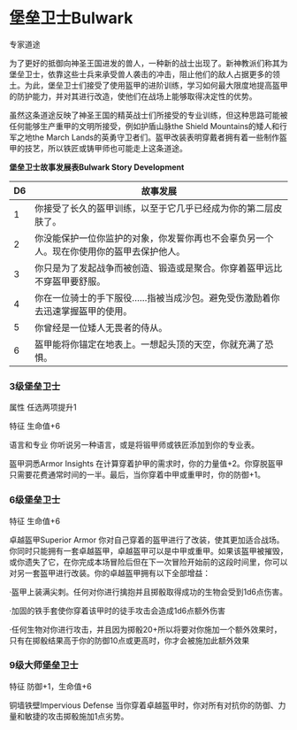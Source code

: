 # 堡垒卫士Bulwark

专家道途

为了更好的抵御向神圣王国进发的兽人，一种新的战士出现了。新神教派们称其为堡垒卫士，依靠这些士兵来承受兽人袭击的冲击，阻止他们的敌人占据更多的领土。为此，堡垒卫士们接受了使用盔甲的进阶训练，学习如何最大限度地提高盔甲的防护能力，并对其进行改造，使他们在战场上能够取得决定性的优势。

虽然这条道途反映了神圣王国的精英战士们所接受的专业训练，但这种思路可能被任何能够生产重甲的文明所接受，例如护盾山脉the
Shield Mountains的矮人和行军之地the March
Lands的英勇守卫者们。盔甲改装表明穿戴者拥有着一些制作盔甲的技艺，所以铁匠或铸甲师也可能走上这条道途。

**堡垒卫士故事发展表Bulwark Story Development**

<table>
<thead>
<tr class="header">
<th>D6</th>
<th>故事发展</th>
</tr>
</thead>
<tbody>
<tr class="odd">
<td>1</td>
<td>你接受了长久的盔甲训练，以至于它几乎已经成为你的第二层皮肤了。</td>
</tr>
<tr class="even">
<td>2</td>
<td>你没能保护一位你监护的对象，你发誓你再也不会辜负另一个人。现在你使用你的盔甲去保护他人。</td>
</tr>
<tr class="odd">
<td>3</td>
<td>你只是为了发起战争而被创造、锻造或是聚合。你穿着盔甲远比不穿盔甲要舒服。</td>
</tr>
<tr class="even">
<td>4</td>
<td>你在一位骑士的手下服役……指被当成沙包。避免受伤激励着你去迅速掌握盔甲的使用。</td>
</tr>
<tr class="odd">
<td>5</td>
<td>你曾经是一位矮人无畏者的侍从。</td>
</tr>
<tr class="even">
<td>6</td>
<td>盔甲能将你锚定在地表上。一想起头顶的天空，你就充满了恐惧。</td>
</tr>
</tbody>
</table>

### 3级堡垒卫士

属性 任选两项提升1

特征 生命值+6

语言和专业 你听说另一种语言，或是将锻甲师或铁匠添加到你的专业表。

盔甲洞悉Armor Insights
在计算穿着护甲的需求时，你的力量值+2。你穿脱盔甲只需要花费通常时间的一半。最后，当你穿着中甲或重甲时，你的防御+1。

### 6级堡垒卫士

特征 生命值+6

卓越盔甲Superior Armor
你对自己穿着的盔甲进行了改装，使其更加适合战场。你同时只能拥有一套卓越盔甲，卓越盔甲可以是中甲或重甲。如果该盔甲被摧毁，或你遗失了它，在你完成本场冒险后但在下一次冒险开始前的这段时间里，你可以对另一套盔甲进行改装。你的卓越盔甲拥有以下全部增益：

·盔甲上装满尖刺。任何对你进行擒抱并且掷骰取得成功的生物会受到1d6点伤害。

·加固的铁手套使你穿着该甲时的徒手攻击会造成1d6点额外伤害

·任何生物对你进行攻击，并且因为掷骰20+所以将要对你施加一个额外效果时，只有在掷骰结果高于你的防御10点或更高时，你才会被施加此额外效果

### 9级大师堡垒卫士

特征 防御+1，生命值+6

铜墙铁壁Impervious Defense
当你穿着卓越盔甲时，你对所有对抗你的防御、力量和敏捷的攻击掷骰施加1点劣势。
